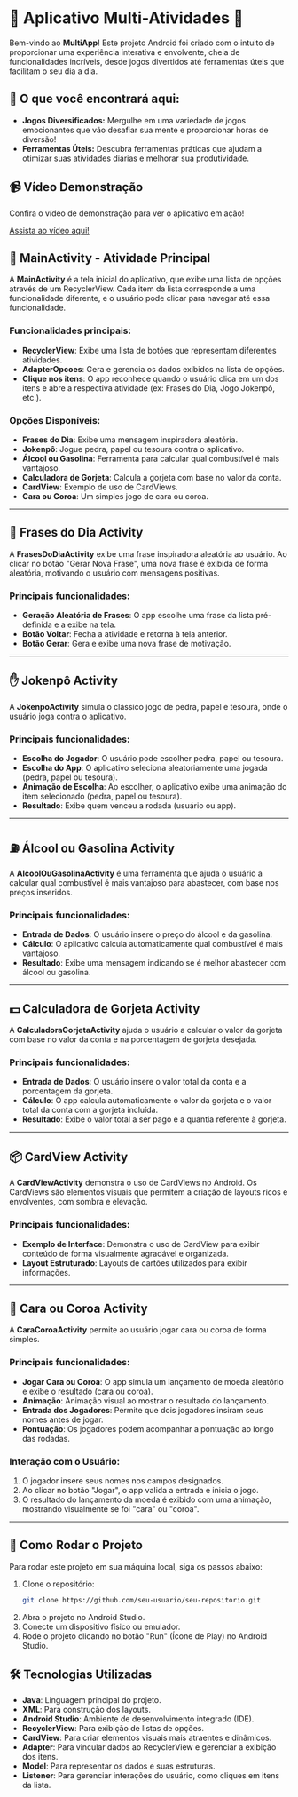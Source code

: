 # 🌟 Aplicativo Multi-Atividades 🌟

Bem-vindo ao **MultiApp**! Este projeto Android foi criado com o intuito de proporcionar uma experiência interativa e envolvente, cheia de funcionalidades incríveis, desde jogos divertidos até ferramentas úteis que facilitam o seu dia a dia. 

## 🚀 O que você encontrará aqui:

- **Jogos Diversificados:** Mergulhe em uma variedade de jogos emocionantes que vão desafiar sua mente e proporcionar horas de diversão!
- **Ferramentas Úteis:** Descubra ferramentas práticas que ajudam a otimizar suas atividades diárias e melhorar sua produtividade.

## 📹 Vídeo Demonstração

Confira o vídeo de demonstração para ver o aplicativo em ação!

[Assista ao vídeo aqui!](https://drive.google.com/file/d/1PS5o6UZlHdnpkKbE5gLPhKEF7MQx1Mv3/view?usp=sharing)

## 📱 MainActivity - Atividade Principal

A **MainActivity** é a tela inicial do aplicativo, que exibe uma lista de opções através de um RecyclerView. Cada item da lista corresponde a uma funcionalidade diferente, e o usuário pode clicar para navegar até essa funcionalidade.

### Funcionalidades principais:
- **RecyclerView**: Exibe uma lista de botões que representam diferentes atividades.
- **AdapterOpcoes**: Gera e gerencia os dados exibidos na lista de opções.
- **Clique nos itens**: O app reconhece quando o usuário clica em um dos itens e abre a respectiva atividade (ex: Frases do Dia, Jogo Jokenpô, etc.).

### Opções Disponíveis:
- **Frases do Dia**: Exibe uma mensagem inspiradora aleatória.
- **Jokenpô**: Jogue pedra, papel ou tesoura contra o aplicativo.
- **Álcool ou Gasolina**: Ferramenta para calcular qual combustível é mais vantajoso.
- **Calculadora de Gorjeta**: Calcula a gorjeta com base no valor da conta.
- **CardView**: Exemplo de uso de CardViews.
- **Cara ou Coroa**: Um simples jogo de cara ou coroa.

---

## 💬 Frases do Dia Activity

A **FrasesDoDiaActivity** exibe uma frase inspiradora aleatória ao usuário. Ao clicar no botão "Gerar Nova Frase", uma nova frase é exibida de forma aleatória, motivando o usuário com mensagens positivas.

### Principais funcionalidades:
- **Geração Aleatória de Frases**: O app escolhe uma frase da lista pré-definida e a exibe na tela.
- **Botão Voltar**: Fecha a atividade e retorna à tela anterior.
- **Botão Gerar**: Gera e exibe uma nova frase de motivação.

---

## ✋ Jokenpô Activity

A **JokenpoActivity** simula o clássico jogo de pedra, papel e tesoura, onde o usuário joga contra o aplicativo.

### Principais funcionalidades:
- **Escolha do Jogador**: O usuário pode escolher pedra, papel ou tesoura.
- **Escolha do App**: O aplicativo seleciona aleatoriamente uma jogada (pedra, papel ou tesoura).
- **Animação de Escolha**: Ao escolher, o aplicativo exibe uma animação do item selecionado (pedra, papel ou tesoura).
- **Resultado**: Exibe quem venceu a rodada (usuário ou app).

---

## ⛽ Álcool ou Gasolina Activity

A **AlcoolOuGasolinaActivity** é uma ferramenta que ajuda o usuário a calcular qual combustível é mais vantajoso para abastecer, com base nos preços inseridos.

### Principais funcionalidades:
- **Entrada de Dados**: O usuário insere o preço do álcool e da gasolina.
- **Cálculo**: O aplicativo calcula automaticamente qual combustível é mais vantajoso.
- **Resultado**: Exibe uma mensagem indicando se é melhor abastecer com álcool ou gasolina.

---

## 💵 Calculadora de Gorjeta Activity

A **CalculadoraGorjetaActivity** ajuda o usuário a calcular o valor da gorjeta com base no valor da conta e na porcentagem de gorjeta desejada.

### Principais funcionalidades:
- **Entrada de Dados**: O usuário insere o valor total da conta e a porcentagem da gorjeta.
- **Cálculo**: O app calcula automaticamente o valor da gorjeta e o valor total da conta com a gorjeta incluída.
- **Resultado**: Exibe o valor total a ser pago e a quantia referente à gorjeta.

---

## 📦 CardView Activity

A **CardViewActivity** demonstra o uso de CardViews no Android. Os CardViews são elementos visuais que permitem a criação de layouts ricos e envolventes, com sombra e elevação.

### Principais funcionalidades:
- **Exemplo de Interface**: Demonstra o uso de CardView para exibir conteúdo de forma visualmente agradável e organizada.
- **Layout Estruturado**: Layouts de cartões utilizados para exibir informações.

---

## 🎲 Cara ou Coroa Activity

A **CaraCoroaActivity** permite ao usuário jogar cara ou coroa de forma simples.

### Principais funcionalidades:
- **Jogar Cara ou Coroa**: O app simula um lançamento de moeda aleatório e exibe o resultado (cara ou coroa).
- **Animação**: Animação visual ao mostrar o resultado do lançamento.
- **Entrada dos Jogadores**: Permite que dois jogadores insiram seus nomes antes de jogar.
- **Pontuação**: Os jogadores podem acompanhar a pontuação ao longo das rodadas.

### Interação com o Usuário:
1. O jogador insere seus nomes nos campos designados.
2. Ao clicar no botão "Jogar", o app valida a entrada e inicia o jogo.
3. O resultado do lançamento da moeda é exibido com uma animação, mostrando visualmente se foi "cara" ou "coroa".

---

## 🚀 Como Rodar o Projeto

Para rodar este projeto em sua máquina local, siga os passos abaixo:

1. Clone o repositório:
   ```bash
   git clone https://github.com/seu-usuario/seu-repositorio.git


2. Abra o projeto no Android Studio.
3. Conecte um dispositivo físico ou emulador.
4. Rode o projeto clicando no botão "Run" (Ícone de Play) no Android Studio.

## 🛠️ Tecnologias Utilizadas

- **Java**: Linguagem principal do projeto.
- **XML**: Para construção dos layouts.
- **Android Studio**: Ambiente de desenvolvimento integrado (IDE).
- **RecyclerView**: Para exibição de listas de opções.
- **CardView**: Para criar elementos visuais mais atraentes e dinâmicos.
- **Adapter**: Para vincular dados ao RecyclerView e gerenciar a exibição dos itens.
- **Model**: Para representar os dados e suas estruturas.
- **Listener**: Para gerenciar interações do usuário, como cliques em itens da lista.
